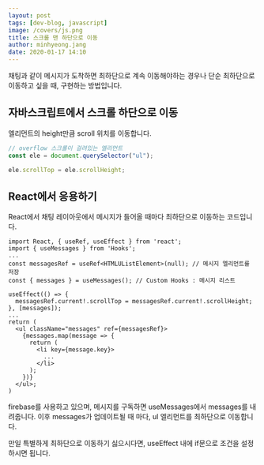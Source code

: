 ```yaml
---
layout: post
tags: [dev-blog, javascript]
image: /covers/js.png
title: 스크롤 맨 하단으로 이동
author: minhyeong.jang
date: 2020-01-17 14:10
---
```


채팅과 같이 메시지가 도착하면 최하단으로 계속 이동해야하는 경우나 단순 최하단으로 이동하고 싶을 때, 구현하는 방법입니다.

## 자바스크립트에서 스크롤 하단으로 이동

엘리먼트의 height만큼 scroll 위치를 이동합니다.

```js
// overflow 스크롤이 걸려있는 엘리먼트
const ele = document.querySelector("ul");

ele.scrollTop = ele.scrollHeight;
```

## React에서 응용하기

React에서 채팅 레이아웃에서 메시지가 들어올 때마다 최하단으로 이동하는 코드입니다.

```tsx
import React, { useRef, useEffect } from 'react';
import { useMessages } from 'Hooks';
...
const messagesRef = useRef<HTMLUListElement>(null); // 메시지 엘리먼트를 저장
const { messages } = useMessages(); // Custom Hooks : 메시지 리스트

useEffect(() => {
  messagesRef.current!.scrollTop = messagesRef.current!.scrollHeight;
}, [messages]);
...
return (
  <ul className="messages" ref={messagesRef}>
    {messages.map(message => {
      return (
        <li key={message.key}>
          ...
        </li>
      );
    })}
  </ul>;
)
```

firebase를 사용하고 있으며, 메시지를 구독하면 useMessages에서 messages를 내려줍니다. 이후 messages가 업데이트될 때 마다, ul 엘리먼트를 최하단으로 이동합니다.

만일 특별하게 최하단으로 이동하기 싫으시다면, useEffect 내에 if문으로 조건을 설정하시면 됩니다.
